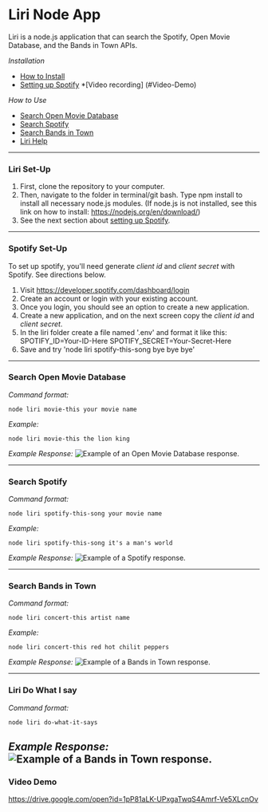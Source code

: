 # Liri Node App

Liri is a node.js application that can search the Spotify, Open Movie Database, and the Bands in Town APIs.

*Installation*
* [How to Install](#liri-set-up)
* [Setting up Spotify](#spotify-set-up)
*[Video recording] (#Video-Demo)

*How to Use*
* [Search Open Movie Database](#search-open-movie-database)
* [Search Spotify](#search-spotify)
* [Search Bands in Town](#search-bands-in-town)
* [Liri Help](#liri-help)


---
### Liri Set-Up
 1. First, clone the repository to your computer.
 2. Then, navigate to the folder in terminal/git bash. Type npm install to install all necessary node.js modules. (If node.js is not installed, see this link on how to install: https://nodejs.org/en/download/)
 3. See the next section about [setting up Spotify](#spotify-set-up).

---
### Spotify Set-Up
To set up spotify, you'll need generate *client id* and *client secret* with Spotify. See directions below.
 1. Visit https://developer.spotify.com/dashboard/login
 2. Create an account or login with your existing account.
 3. Once you login, you should see an option to create a new application.
 4. Create a new application, and on the next screen copy the *client id* and *client secret*.
 5. In the liri folder create a file named '.env' and format it like this:  SPOTIFY_ID=Your-ID-Here  SPOTIFY_SECRET=Your-Secret-Here
 6. Save and try 'node liri spotify-this-song bye bye bye'

---
### Search Open Movie Database
*Command format:*
```
node liri movie-this your movie name
```

*Example:*
```
node liri movie-this the lion king
```

*Example Response:*
![Example of an Open Movie Database response.](images/liri_movie-this.png)
  
---
### Search Spotify
*Command format:*
```
node liri spotify-this-song your movie name
```

*Example:*
```
node liri spotify-this-song it's a man's world
```

*Example Response:*
![Example of a Spotify response.](images/liri_spotify-this.png)

---
### Search Bands in Town
*Command format:*
```
node liri concert-this artist name
```

*Example:*
```
node liri concert-this red hot chilit peppers
```

*Example Response:*
![Example of a Bands in Town response.](images/liri_concert-this.png)

---
### Liri Do What I say

*Command format:*
```
node liri do-what-it-says
```
*Example Response:*
![Example of a Bands in Town response.](images/liri_concert-this.png)
---


### Video Demo
https://drive.google.com/open?id=1pP81aLK-UPxgaTwqS4Amrf-Ve5XLcnOv


